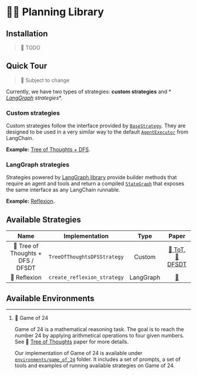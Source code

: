 # 🤖📝 Planning Library

## Installation

> :construction: TODO

## Quick Tour

> :construction: Subject to change

Currently, we have two types of strategies: **custom strategies** and *
*[LangGraph](https://github.com/langchain-ai/langgraph/tree/main) strategies**.

### Custom strategies

Custom strategies follow the interface provided
by [`BaseStrategy`](planning_library/custom_agent_executor/strategies/base_strategy.py). They are designed to be used in
a very similar way to the
default [`AgentExecutor`](https://python.langchain.com/docs/modules/agents/quick_start#create-the-agent) from LangChain.

**Example:** [Tree of Thoughts + DFS](planning_library/custom_agent_executor/strategies/tot_strategy/tot_strategy.py).

### LangGraph strategies

Strategies powered by [LangGraph library](https://github.com/langchain-ai/langgraph) provide builder methods that
require an agent and tools and return a
compiled [`StateGraph`](https://github.com/langchain-ai/langgraph?tab=readme-ov-file#stategraph) that exposes the same
interface as any LangChain runnable.

**Example:** [Reflexion](planning_library/langgraph_version/strategies/reflexion/reflexion.py).

## Available Strategies

|                     Name                      |       Implementation        |   Type    |                                                Paper                                                 |
|:---------------------------------------------:|:---------------------------:|:---------:|:----------------------------------------------------------------------------------------------------:|
| :construction: Tree of Thoughts + DFS / DFSDT | `TreeOfThoughtsDFSStrategy` |  Custom   | [:scroll: ToT](https://arxiv.org/abs/2305.10601), [:scroll: DFSDT](https://arxiv.org/abs/2307.16789) |
|   :construction:                  Reflexion   | `create_reflexion_strategy` | LangGraph |                             [:scroll:](https://arxiv.org/abs/2303.11366)                             |

## Available Environments

---

1. :construction: Game of 24

   Game of 24 is a mathematical reasoning task. The goal is to reach the number 24 by applying arithmetical operations
   to four given numbers. See :scroll: [Tree of Thoughts](https://arxiv.org/abs/2305.10601) paper for more details.

   Our implementation of Game of 24 is available under [`environments/game_of_24`](environments/game_of_24) folder. It
   includes a set of prompts, a set of tools and examples of running available strategies on Game of 24.